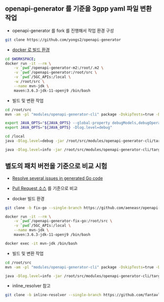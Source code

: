 ## openapi-generator 를 기준을 3gpp yaml 파일 변환 작업

- openapi-generator 를 fork 를 진행해서 작업 환경 구성

```sh
git clone https://github.com/yongs2/openapi-generator
```

- [docker 로 빌드 환경](https://github.com/OpenAPITools/openapi-generator/blob/master/Dockerfile)

```sh
cd $WORKSPACE;
docker run -it --rm \
    -v `pwd`/openapi-generator-m2:/root/.m2 \
    -v `pwd`/openapi-generator:/root/src \
    -v `pwd`/5GC_APIs:/local \
    -w /root/src \
    --name mvn-jdk \
    maven:3.6.3-jdk-11-openj9 /bin/bash
```

- 빌드 및 변환 작업

```sh
cd /root/src
mvn -am -pl "modules/openapi-generator-cli" package -DskipTests=true -Dmaven.javadoc.skip=true -Djacoco.skip=true

export JAVA_OPTS="${JAVA_OPTS} --global-property debugModels,debugOperations"
export JAVA_OPTS="${JAVA_OPTS} -Dlog.level=debug"

cd /local
java -Dlog.level=debug -jar /root/src/modules/openapi-generator-cli/target/openapi-generator-cli.jar generate -i /local/TS29122_NIDD.yaml -g go --additional-properties=isGoSubmodule=true,enumClassPrefix=true,generateInterfaces=true -o /local/out/go >oag.log 2>&1

java -Dlog.level=info -jar /root/src/modules/openapi-generator-cli/target/openapi-generator-cli.jar generate -i /local/TS29122_NIDD.yaml -g go -o /local/out/go >oag.log 2>&1
```

## 별도의 패치 버전을 기준으로 비교 시험

- [Resolve several issues in generated Go code](https://github.com/OpenAPITools/openapi-generator/pull/8491)
- [Pull Request 소스](https://github.com/aeneasr/openapi-generator/tree/fix-go) 를 기준으로 비교

- docker 빌드 환경

```sh
git clone -b fix-go --single-branch https://github.com/aeneasr/openapi-generator openapi-generator-fix-go

docker run -it --rm \
    -v `pwd`/openapi-generator-fix-go:/root/src \
    -v `pwd`/5GC_APIs:/local \
    --name mvn-jdk \
    maven:3.6.3-jdk-11-openj9 /bin/bash

docker exec -it mvn-jdk /bin/bash
```

- 빌드 및 변환 작업

```sh
cd /root/src
mvn -am -pl "modules/openapi-generator-cli" package -DskipTests=true -Dmaven.javadoc.skip=true -Djacoco.skip=true

java -Dlog.level=info -jar /root/src/modules/openapi-generator-cli/target/openapi-generator-cli.jar generate -i /local/TS29122_NIDD.yaml -g go -o /local/out/fix-go
```

- inline_resolver 참고

```sh
git clone -b inline-resolver --single-branch https://github.com/fantavlik/openapi-generator openapi-generator-inline-resolver
```
